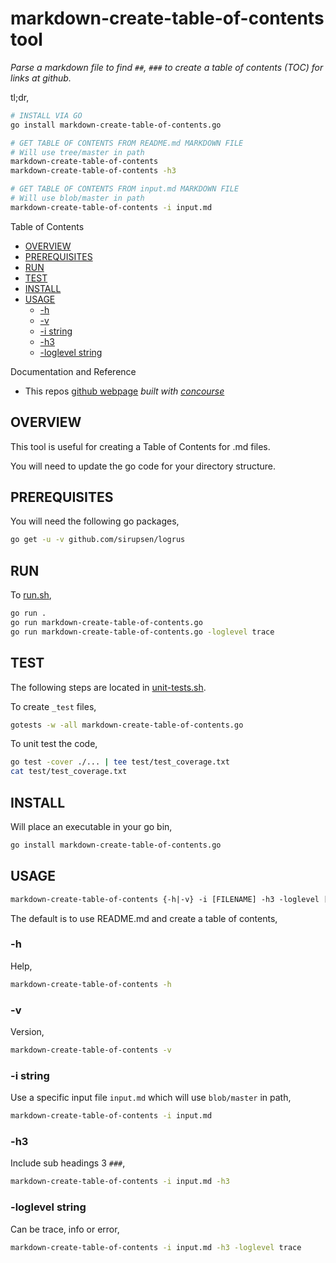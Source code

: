# markdown-create-table-of-contents tool

_Parse a markdown file to find `##`, `###` to create a table of contents (TOC)
for links at github._

tl;dr,

```bash
# INSTALL VIA GO
go install markdown-create-table-of-contents.go

# GET TABLE OF CONTENTS FROM README.md MARKDOWN FILE
# Will use tree/master in path
markdown-create-table-of-contents
markdown-create-table-of-contents -h3

# GET TABLE OF CONTENTS FROM input.md MARKDOWN FILE
# Will use blob/master in path
markdown-create-table-of-contents -i input.md
```

Table of Contents

* [OVERVIEW](https://github.com/JeffDeCola/my-go-tools/tree/master/markdown-tools/markdown-create-table-of-contents#overview)
* [PREREQUISITES](https://github.com/JeffDeCola/my-go-tools/tree/master/markdown-tools/markdown-create-table-of-contents#prerequisites)
* [RUN](https://github.com/JeffDeCola/my-go-tools/tree/master/markdown-tools/markdown-create-table-of-contents#run)
* [TEST](https://github.com/JeffDeCola/my-go-tools/tree/master/markdown-tools/markdown-create-table-of-contents#test)
* [INSTALL](https://github.com/JeffDeCola/my-go-tools/tree/master/markdown-tools/markdown-create-table-of-contents#install)
* [USAGE](https://github.com/JeffDeCola/my-go-tools/tree/master/markdown-tools/markdown-create-table-of-contents#usage)
  * [-h](https://github.com/JeffDeCola/my-go-tools/tree/master/markdown-tools/markdown-create-table-of-contents#-h)
  * [-v](https://github.com/JeffDeCola/my-go-tools/tree/master/markdown-tools/markdown-create-table-of-contents#-v)
  * [-i string](https://github.com/JeffDeCola/my-go-tools/tree/master/markdown-tools/markdown-create-table-of-contents#-i-string)
  * [-h3](https://github.com/JeffDeCola/my-go-tools/tree/master/markdown-tools/markdown-create-table-of-contents#-h3)
  * [-loglevel string](https://github.com/JeffDeCola/my-go-tools/tree/master/markdown-tools/markdown-create-table-of-contents#-loglevel-string)

Documentation and Reference

* This repos
  [github webpage](https://jeffdecola.github.io/my-go-tools/)
  _built with
  [concourse](https://github.com/JeffDeCola/my-go-tools/blob/master/ci-README.md)_

## OVERVIEW

This tool is useful for creating a Table of Contents for .md files.

You will need to update the go code for your directory structure.

## PREREQUISITES

You will need the following go packages,

```bash
go get -u -v github.com/sirupsen/logrus
```

## RUN

To
[run.sh](https://github.com/JeffDeCola/my-go-tools/blob/master/markdown-tools/markdown-create-table-of-contents/run.sh),

```bash
go run .
go run markdown-create-table-of-contents.go
go run markdown-create-table-of-contents.go -loglevel trace
```

## TEST

The following steps are located in
[unit-tests.sh](https://github.com/JeffDeCola/my-go-tools/blob/master/markdown-tools/markdown-create-table-of-contents/test/unit-tests.sh).

To create `_test` files,

```bash
gotests -w -all markdown-create-table-of-contents.go
```

To unit test the code,

```bash
go test -cover ./... | tee test/test_coverage.txt
cat test/test_coverage.txt
```

## INSTALL

Will place an executable in your go bin,

```bash
go install markdown-create-table-of-contents.go
```

## USAGE

```txt
markdown-create-table-of-contents {-h|-v} -i [FILENAME] -h3 -loglevel [level]
```

The default is to use README.md and create a table of contents,

### -h

Help,

```bash
markdown-create-table-of-contents -h
```

### -v

Version,

```bash
markdown-create-table-of-contents -v
```

### -i string

Use a specific input file `input.md` which will use `blob/master` in path,

```bash
markdown-create-table-of-contents -i input.md
```

### -h3

Include sub headings 3 `###`,

```bash
markdown-create-table-of-contents -i input.md -h3
```

### -loglevel string

Can be trace, info or error,

```bash
markdown-create-table-of-contents -i input.md -h3 -loglevel trace
```
